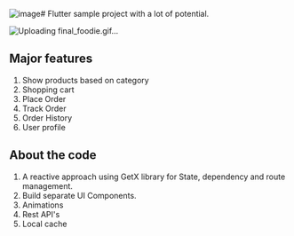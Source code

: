 ![image](https://github.com/SufiKhan/Foodie/assets/13538306/bc5c722a-1e8a-47b2-b41c-eb8967428d4b)# Flutter sample project with a lot of potential.

![Uploading final_foodie.gif…]()

## Major features

1. Show products based on category
2. Shopping cart
3. Place Order
4. Track Order
5. Order History
6. User profile


## About the code

1. A reactive approach using GetX library for State, dependency and route management.
2. Build separate UI Components.
3. Animations
4. Rest API's
5. Local cache
